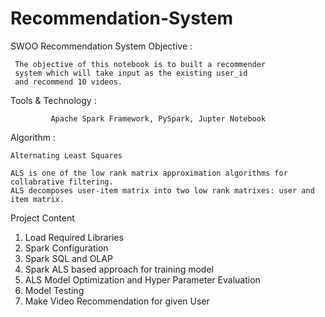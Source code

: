 # Recommendation-System

SWOO Recommendation System
Objective :

     The objective of this notebook is to built a recommender 
     system which will take input as the existing user_id 
     and recommend 10 videos.

Tools & Technology :

             Apache Spark Framework, PySpark, Jupter Notebook
Algorithm :

    Alternating Least Squares 

    ALS is one of the low rank matrix approximation algorithms for 
    collabrative filtering. 
    ALS decomposes user-item matrix into two low rank matrixes: user and 
    item matrix. 

Project Content
  1. Load Required Libraries
  2. Spark Configuration
  3. Spark SQL and OLAP
  4. Spark ALS based approach for training model
  5. ALS Model Optimization and Hyper Parameter Evaluation
  6. Model Testing
  7. Make Video Recommendation for given User
